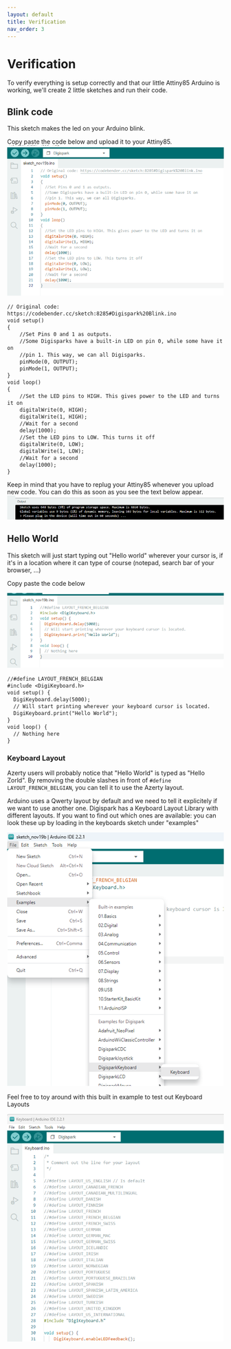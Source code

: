 ```yaml
---
layout: default
title: Verification
nav_order: 3
---
```

# Verification
To verify everything is setup correctly and that our little Attiny85 Arduino is working, we'll create 2  little sketches and run their code.

## Blink code

This sketch makes the led on your Arduino blink.

Copy paste the code below and upload it to your Attiny85. 
![Code being copy pasted in the IDE](../images/uploadcode.png)

```
// Original code: https://codebender.cc/sketch:8285#Digispark%20Blink.ino
void setup()
{
	//Set Pins 0 and 1 as outputs.
	//Some Digisparks have a built-in LED on pin 0, while some have it on
	//pin 1. This way, we can all Digisparks.
	pinMode(0, OUTPUT);
	pinMode(1, OUTPUT);
}
void loop()
{
	//Set the LED pins to HIGH. This gives power to the LED and turns it on
	digitalWrite(0, HIGH);
	digitalWrite(1, HIGH);
	//Wait for a second
	delay(1000);
	//Set the LED pins to LOW. This turns it off
	digitalWrite(0, LOW);
	digitalWrite(1, LOW);
	//Wait for a second
	delay(1000);
}
```
Keep in mind that you have to replug your Attiny85 whenever you upload new code. You can do this as soon as you see the text below appear.
![Plug in the device information message](../images/pluginthedevice.png)

## Hello World
This sketch will just start typing out "Hello world" wherever your cursor is, if it's in a location where it can type of course (notepad, search bar of your browser, ...)

Copy paste the code below

![Code being copy pasted in the IDE](../images/codehelloworld.png)

```
//#define LAYOUT_FRENCH_BELGIAN
#include <DigiKeyboard.h>
void setup() {
  DigiKeyboard.delay(5000);
  // Will start printing wherever your keyboard cursor is located.
  DigiKeyboard.print("Hello World");
}
void loop() {
  // Nothing here
}
```
### Keyboard Layout

Azerty users will probably notice that "Hello World" is typed as "Hello Zorld". By removing the double slashes in front of ```#define LAYOUT_FRENCH_BELGIAN```, you can tell it to use the Azerty layout.

Arduino uses a Qwerty layout by default and we need to tell it explicitely if we want to use another one. Digispark has a Keyboard Layout Library with different layouts. If you want to find out which ones are available: you can look these up by loading in the keyboards sketch under "examples"

![Go to examples under file](../images/keyboardlayout1.png)

Feel free to toy around with this built in example to test out Keyboard Layouts

![A list of the keyboard layouts available in the Digispark package](../images/keyboardlayout2.png)
